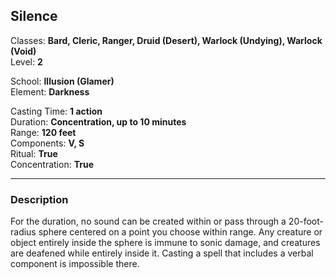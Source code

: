 ## Silence

Classes: **Bard, Cleric, Ranger, Druid (Desert), Warlock (Undying), Warlock (Void)**  
Level: **2**  

School: **Illusion (Glamer)**  
Element: **Darkness**  

Casting Time: **1 action**  
Duration: **Concentration, up to 10 minutes**  
Range: **120 feet**  
Components: **V, S**  
Ritual: **True**  
Concentration: **True**  

------

### Description

For the duration, no sound can be created within or pass through a 20-foot-radius sphere centered on a point you choose within range. Any creature or object entirely inside the sphere is immune to sonic damage, and creatures are deafened while entirely inside it. Casting a spell that includes a verbal component is impossible there.